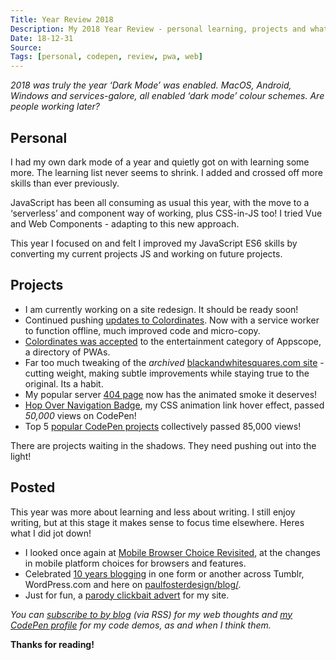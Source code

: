 ```yaml
---
Title: Year Review 2018
Description: My 2018 Year Review - personal learning, projects and what was posted in 2018.
Date: 18-12-31
Source: 
Tags: [personal, codepen, review, pwa, web]
---
```

_2018 was truly the year ‘Dark Mode’ was enabled. MacOS, Android, Windows and services-galore, all enabled ‘dark mode’ colour schemes. Are people working later?_

## Personal 

I had my own dark mode of a year and quietly got on with learning some more. The learning list never seems to shrink. I added and crossed off more skills than ever previously.

JavaScript has been all consuming as usual this year, with the move to a ‘serverless’ and component way of working, plus CSS-in-JS too! I tried Vue and Web Components - adapting to this new approach.

This year I focused on and felt I improved my JavaScript ES6 skills by converting my current projects JS and working on future projects.

## Projects

* I am currently working on a site redesign. It should be ready soon!
* Continued pushing [updates to Colordinates](/blog/colordinates/). Now with a service worker to function offline, much improved code and micro-copy. 
* [Colordinates was accepted](https://appsco.pe/app/colordinates) to the entertainment category of Appscope, a directory of PWAs.
* Far too much tweaking of the _archived_ [blackandwhitesquares.com site](/work/blackandwhitesquares/) - cutting weight, making subtle improvements while staying true to the original. Its a habit.
* My popular server [404 page](/404notfound/) now has the animated smoke it deserves!
* [Hop Over Navigation Badge](/blog/hop-over-navigation/), my CSS animation link hover effect, passed _50,000_ views on CodePen!
* Top 5 [popular CodePen projects](https://codepen.io/plfstr/popular) collectively passed 85,000 views! 

There are projects waiting in the shadows. They need pushing out into the light! 

## Posted

This year was more about learning and less about writing. I still enjoy writing, but at this stage it makes sense to focus time elsewhere. Heres what I did jot down!

* I looked once again at [Mobile Browser Choice Revisited](/blog/mobile-browser-choice-revisited/), at the changes in mobile platform choices for browsers and features. 
* Celebrated [10 years blogging](https://wp.me/p8cZJl-1oC) in one form or another across Tumblr, WordPress.com and here on [paulfosterdesign/blog/](/blog/).
* Just for fun, a [parody clickbait advert](https://wp.me/p8cZJl-1si) for my site.

_You can [subscribe to by blog](/blog/) (via RSS) for my web thoughts and [my CodePen profile](/https://codepen.io/plfstr) for my code demos, as and when I think them._

**Thanks for reading!**